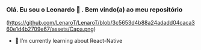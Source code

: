 ### Olá. Eu sou o Leonardo  👋 . Bem vindo(a) ao meu repositório ###
(https://github.com/LenaroT/LenaroT/blob/3c5653d4b88a24adadd04caca360e1d4b2709e67/assets/Capa.png)

- 🌱 I’m currently learning about React-Native


